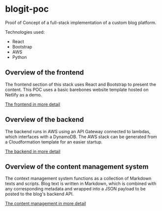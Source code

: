# blogit-poc

Proof of Concept of a full-stack implementation of a custom blog platform.

Technologies used:

* React
* Bootstrap
* AWS
* Python

## Overview of the frontend

The frontend section of this stack uses React and Bootstrap to present the content. This POC uses a basic barebones website template hosted on Netlify as a demo.

[The frontend in more detail](./content/__frontend_docs.md)

## Overview of the backend

The backend runs in AWS using an API Gateway connected to lambdas, which interfaces with a DynamoDB. The AWS stack can be generated from a Cloudformation template for an easier startup.

[The backend in more detail](./content/__backend_docs.md)

## Overview of the content management system

The context management system functions as a collection of Markdown texts and scripts. Blog text is written in Markdown, which is combined with any corresponding metadata and wrapped into a JSON payload to be posted to the blog's backend API.

[The content management in more detail](./content/__content_docs.md)
